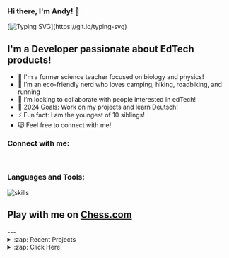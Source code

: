 
### Hi there, I'm Andy! 👋 

[![Typing SVG](https://readme-typing-svg.herokuapp.com?font=comfortaa&color=016EEA&size=24&width=500&lines=Teacher+Turned+Software+Engineer;Educational+Technologies+Enthusiast;Building+Student+Friendly+Interfaces+And+Products;Connect+With+Me+On+LinkedIn;)](https://git.io/typing-svg)


## I'm a Developer passionate about EdTech products! 

- 🔭 I'm a former science teacher focused on biology and physics!
- 🌱 I’m an eco-friendly nerd who loves camping, hiking, roadbiking, and running 
- 👯 I’m looking to collaborate with people interested in edTech!
- 🥅 2024 Goals: Work on my projects and learn Deutsch!
- ⚡ Fun fact: I am the youngest of 10 siblings!
- 😻 Feel free to connect with me!

### Connect with me:

&nbsp;&nbsp;
&nbsp;&nbsp;
&nbsp;&nbsp;

### Languages and Tools:

![skills](https://skillicons.dev/icons?i=html,css,sass,js,react,nodejs,django,python,vue,gitlab,tailwind,mysql,postgres,docker,git,figma,bash,nginx,vscode&theme=light)


## Play with me on [Chess.com](https://www.chess.com/member/mrpajamas92)

<div align="center">
<!--START_SECTION:chessStats-->

<!--END_SECTION:chessStats-->
</div>
---

<details>
  <summary>:zap: Recent Projects</summary>
  
<!--START_SECTION:activity-->
1. 💪 GAVL
2. 💪 MOTION 
3. 🗣 LUNA 
4. ❗ JOURNii
5. 🎉 GITLAB
<!--END_SECTION:activity-->

</details>

<details>
  <summary>:zap: Click Here!</summary>

  <p>Don't forget to connect!</p>
</details>
